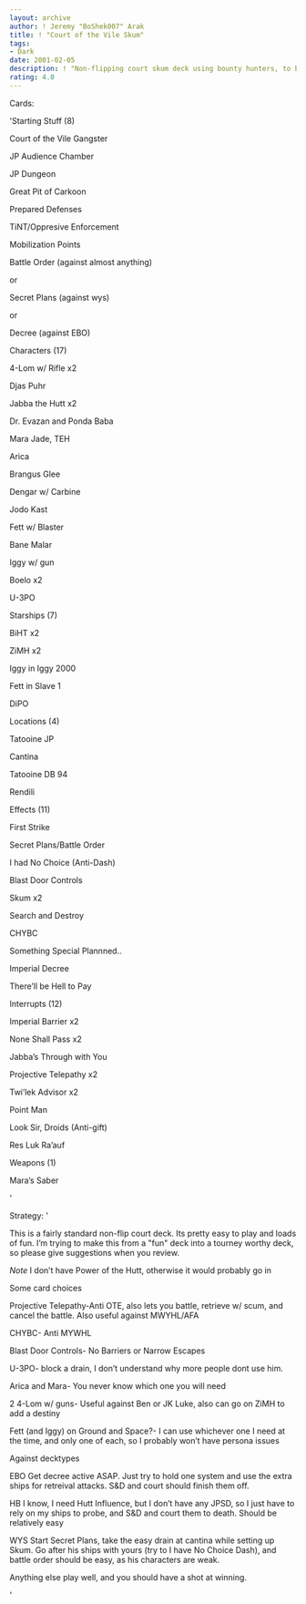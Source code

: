 ```yaml
---
layout: archive
author: ! Jeremy "BoShek007" Arak
title: ! "Court of the Vile Skum"
tags:
- Dark
date: 2001-02-05
description: ! "Non-flipping court skum deck using bounty hunters, to battle and retrieve"
rating: 4.0
---
```

Cards: 

'Starting Stuff (8)


Court of the Vile Gangster

JP Audience Chamber

JP Dungeon

Great Pit of Carkoon

Prepared Defenses

TiNT/Oppresive Enforcement

Mobilization Points

Battle Order (against almost anything)

or

Secret Plans (against wys)

or

Decree (against EBO)


Characters (17)


4-Lom w/ Rifle x2

Djas Puhr

Jabba the Hutt x2

Dr. Evazan and Ponda Baba

Mara Jade, TEH

Arica

Brangus Glee

Dengar w/ Carbine

Jodo Kast

Fett w/ Blaster

Bane Malar

Iggy w/ gun

Boelo x2

U-3PO


Starships (7)

BiHT x2

ZiMH x2

Iggy in Iggy 2000

Fett in Slave 1

DiPO


Locations (4)

Tatooine JP

Cantina

Tatooine DB 94

Rendili


Effects (11)

First Strike

Secret Plans/Battle Order

I had No Choice (Anti-Dash)

Blast Door Controls

Skum x2

Search and Destroy

CHYBC

Something Special Plannned..

Imperial Decree

There’ll be Hell to Pay


Interrupts (12)

Imperial Barrier x2

None Shall Pass x2

Jabba’s Through with You

Projective Telepathy x2

Twi’lek Advisor x2

Point Man

Look Sir, Droids (Anti-gift)

Res Luk Ra’auf


Weapons (1)

Mara’s Saber





'

Strategy: '

This is a fairly standard non-flip court deck.  Its pretty easy to play and loads of fun.  I’m trying to make this from a "fun" deck into a tourney worthy deck, so please give suggestions when you review.


*Note* I don’t have Power of the Hutt, otherwise it would probably go in


Some card choices


Projective Telepathy-Anti OTE, also lets you battle, retrieve w/ scum, and cancel the battle.  Also useful against MWYHL/AFA


CHYBC- Anti MYWHL


Blast Door Controls- No Barriers or Narrow Escapes


U-3PO- block a drain, I don’t understand why more people dont use him.


Arica and Mara- You never know which one you will need


2 4-Lom w/ guns- Useful against Ben or JK Luke, also can go on ZiMH to add a destiny


Fett (and Iggy) on Ground and Space?- I can use whichever one I need at the time, and only one of each, so I probably won’t have persona issues


Against decktypes


EBO Get decree active ASAP.  Just try to hold one system and use the extra ships for retreival attacks.  S&D and court should finish them off.


HB I know, I need Hutt Influence, but I don’t have any JPSD, so I just have to rely on my ships to probe, and S&D and court them to death.  Should be relatively easy


WYS Start Secret Plans, take the easy drain at cantina while setting up Skum.  Go after his ships with yours (try to I have No Choice Dash), and battle order should be easy, as his characters are weak.


Anything else play well, and you should have a shot at winning.

'